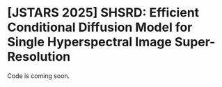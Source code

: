 # [JSTARS 2025] SHSRD: Efficient Conditional Diffusion Model for Single Hyperspectral Image Super-Resolution
Code is coming soon.
